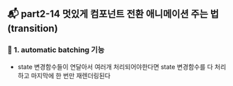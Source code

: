 ## 📬 part2-14 멋있게 컴포넌트 전환 애니메이션 주는 법 (transition)

### 🔹 1. automatic batching 기능

- state 변경함수들이 연달아서 여러개 처리되어야한다면 state 변경함수를 다 처리하고 마지막에 한 번만 재렌더링된다
